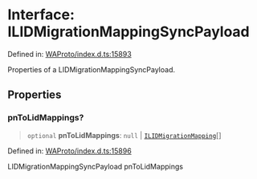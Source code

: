 # Interface: ILIDMigrationMappingSyncPayload

Defined in: [WAProto/index.d.ts:15893](https://github.com/Fokusdotid/Baileys/blob/db1d3e5f41e9eede5877460f9adbb0224021575c/WAProto/index.d.ts#L15893)

Properties of a LIDMigrationMappingSyncPayload.

## Properties

### pnToLidMappings?

> `optional` **pnToLidMappings**: `null` \| [`ILIDMigrationMapping`](ILIDMigrationMapping.md)[]

Defined in: [WAProto/index.d.ts:15896](https://github.com/Fokusdotid/Baileys/blob/db1d3e5f41e9eede5877460f9adbb0224021575c/WAProto/index.d.ts#L15896)

LIDMigrationMappingSyncPayload pnToLidMappings
